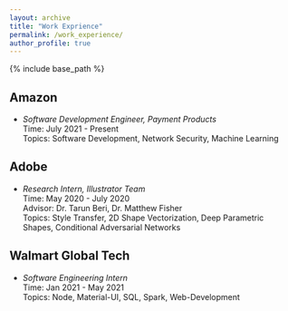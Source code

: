 ```yaml
---
layout: archive
title: "Work Exprience"
permalink: /work_experience/
author_profile: true
---
```



{% include base_path %}

<!--
{% for post in site.work_experience reversed %}
  {% include archive-single.html %}
{% endfor %}
-->

## Amazon
* *Software Development Engineer, Payment Products* <br/>
Time: July 2021 - Present <br/>
Topics: Software Development, Network Security, Machine Learning <br/>

## Adobe
* *Research Intern, Illustrator Team* <br/>
Time: May 2020 - July 2020 <br/>
Advisor: Dr. Tarun Beri, Dr. Matthew Fisher <br/>
Topics: Style Transfer, 2D Shape Vectorization, Deep Parametric Shapes, Conditional Adversarial Networks

## Walmart Global Tech
* *Software Engineering Intern*  <br/>
Time: Jan 2021 - May 2021 <br/>
Topics: Node, Material-UI, SQL, Spark, Web-Development <br/>

